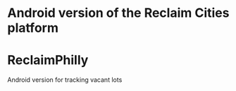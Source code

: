 Android version of the Reclaim Cities platform
=======
ReclaimPhilly
=============

Android version for tracking vacant lots

